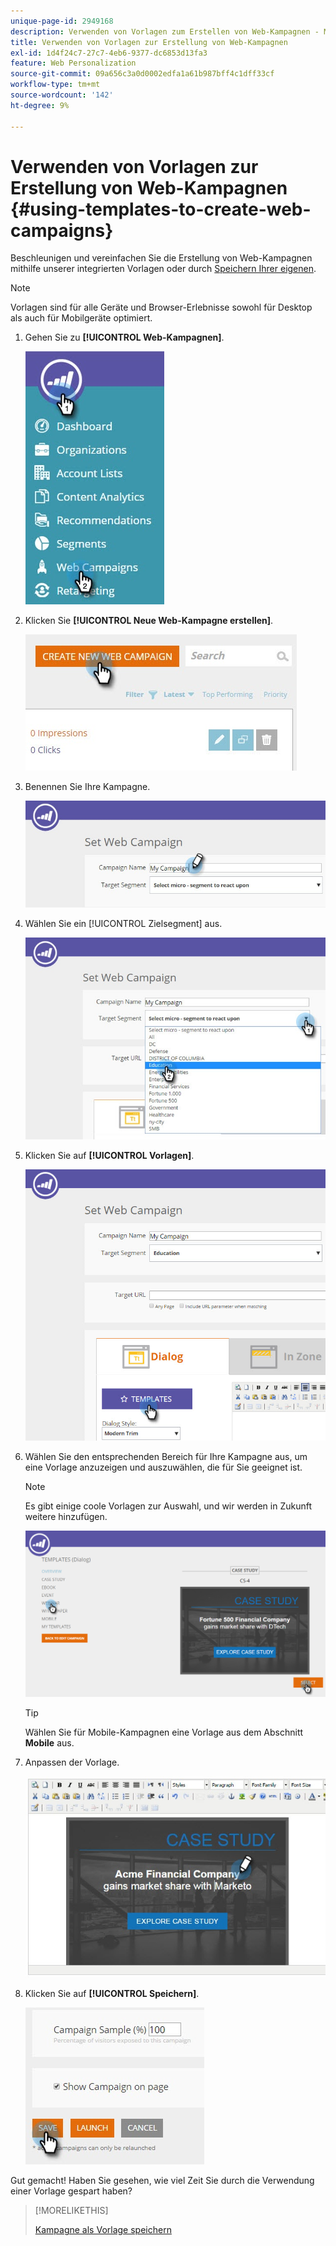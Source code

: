 ```yaml
---
unique-page-id: 2949168
description: Verwenden von Vorlagen zum Erstellen von Web-Kampagnen - Marketo-Dokumente - Produktdokumentation
title: Verwenden von Vorlagen zur Erstellung von Web-Kampagnen
exl-id: 1d4f24c7-27c7-4eb6-9377-dc6853d13fa3
feature: Web Personalization
source-git-commit: 09a656c3a0d0002edfa1a61b987bff4c1dff33cf
workflow-type: tm+mt
source-wordcount: '142'
ht-degree: 9%

---
```


# Verwenden von Vorlagen zur Erstellung von Web-Kampagnen {#using-templates-to-create-web-campaigns}

Beschleunigen und vereinfachen Sie die Erstellung von Web-Kampagnen mithilfe unserer integrierten Vorlagen oder durch [Speichern Ihrer eigenen](save-your-campaign-as-a-template.md).

>[!NOTE]
>
>Vorlagen sind für alle Geräte und Browser-Erlebnisse sowohl für Desktop als auch für Mobilgeräte optimiert.

1. Gehen Sie zu **[!UICONTROL Web-Kampagnen]**.

   ![](assets/web-campaigns-hand.jpg)

1. Klicken Sie **[!UICONTROL Neue Web-Kampagne erstellen]**.

   ![](assets/create-new-web-campaign-create-hand.jpg)

1. Benennen Sie Ihre Kampagne.

   ![](assets/set-web-campaign-my-campaign-hand.jpg)

1. Wählen Sie ein [!UICONTROL Zielsegment] aus.

   ![](assets/set-web-campaign-education.jpg)

1. Klicken Sie auf **[!UICONTROL Vorlagen]**.

   ![](assets/templates.png)

1. Wählen Sie den entsprechenden Bereich für Ihre Kampagne aus, um eine Vorlage anzuzeigen und auszuwählen, die für Sie geeignet ist.

   >[!NOTE]
   >
   >Es gibt einige coole Vorlagen zur Auswahl, und wir werden in Zukunft weitere hinzufügen.

   ![](assets/select.png)

   >[!TIP]
   >
   >Wählen Sie für Mobile-Kampagnen eine Vorlage aus dem Abschnitt **Mobile** aus.

1. Anpassen der Vorlage.

   ![](assets/customize-template.jpg)

1. Klicken Sie auf **[!UICONTROL Speichern]**.

   ![](assets/click-save-hand.jpg)

Gut gemacht! Haben Sie gesehen, wie viel Zeit Sie durch die Verwendung einer Vorlage gespart haben?

>[!MORELIKETHIS]
>
>[Kampagne als Vorlage speichern](/help/marketo/product-docs/web-personalization/using-templates/save-your-campaign-as-a-template.md)
